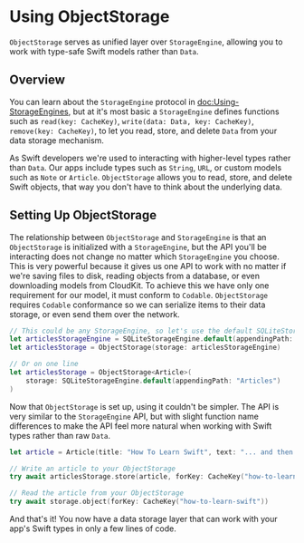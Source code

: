 # Using ObjectStorage

``ObjectStorage`` serves as unified layer over ``StorageEngine``, allowing you to work with type-safe Swift models rather than `Data`.

## Overview

You can learn about the ``StorageEngine`` protocol in <doc:Using-StorageEngines>, but at it's most basic a ``StorageEngine`` defines functions such as `read(key: CacheKey)`, `write(data: Data, key: CacheKey)`, `remove(key: CacheKey)`, to let you read, store, and delete `Data` from your data storage mechanism.

As Swift developers we're used to interacting with higher-level types rather than `Data`. Our apps include types such as `String`, `URL`, or custom models such as `Note` or `Article`. ``ObjectStorage`` allows you to read, store, and delete Swift objects, that way you don't have to think about the underlying data.

## Setting Up ObjectStorage

The relationship between ``ObjectStorage`` and ``StorageEngine`` is that an ``ObjectStorage`` is initialized with a ``StorageEngine``, but the API you'll be interacting does not change no matter which ``StorageEngine`` you choose. This is very powerful because it gives us one API to work with no matter if we're saving files to disk, reading objects from a database, or even downloading models from CloudKit. To achieve this we have only one requirement for our model, it must conform to `Codable`. ``ObjectStorage`` requires `Codable` conformance so we can serialize items to their data storage, or even send them over the network.

```swift
// This could be any StorageEngine, so let's use the default SQLiteStorageEngine
let articlesStorageEngine = SQLiteStorageEngine.default(appendingPath: "Articles")
let articlesStorage = ObjectStorage(storage: articlesStorageEngine)

// Or on one line
let articlesStorage = ObjectStorage<Article>(
    storage: SQLiteStorageEngine.default(appendingPath: "Articles")
)
```

Now that ``ObjectStorage`` is set up, using it couldn't be simpler. The API is very similar to the ``StorageEngine`` API, but with slight function name differences to make the API feel more natural when working with Swift types rather than raw `Data`.


```swift
let article = Article(title: "How To Learn Swift", text: "... and then you practice for years")

// Write an article to your ObjectStorage
try await articlesStorage.store(article, forKey: CacheKey("how-to-learn-swift"))

// Read the article from your ObjectStorage
try await storage.object(forKey: CacheKey("how-to-learn-swift"))
```

And that's it! You now have a data storage layer that can work with your app's Swift types in only a few lines of code.
